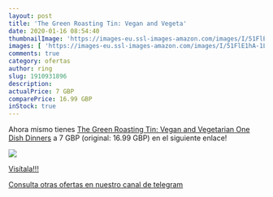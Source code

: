 ```yaml
---
layout: post
title: 'The Green Roasting Tin: Vegan and Vegeta'
date: 2020-01-16 08:54:40
thumbnailImage: 'https://images-eu.ssl-images-amazon.com/images/I/51FlE1hA-1L._SL200_.jpg'
images: [ 'https://images-eu.ssl-images-amazon.com/images/I/51FlE1hA-1L._SL200_.jpg' ]
comments: true
category: ofertas
author: ring
slug: 1910931896
description:
actualPrice: 7 GBP
comparePrice: 16.99 GBP
inStock: true
---
```


Ahora mismo tienes [The Green Roasting Tin: Vegan and Vegetarian One Dish Dinners](https://www.amazon.com/dp/1910931896/?tag=redken08-20) a 7 GBP (original: 16.99 GBP) en el siguiente enlace!

[![](https://images-eu.ssl-images-amazon.com/images/I/51FlE1hA-1L._SL200_.jpg)](https://www.amazon.com/dp/1910931896/?tag=redken08-20)

[Visítala!!!](https://www.amazon.com/dp/1910931896/?tag=redken08-20)

[Consulta otras ofertas en nuestro canal de telegram](https://t.me/s/ofertas25)
